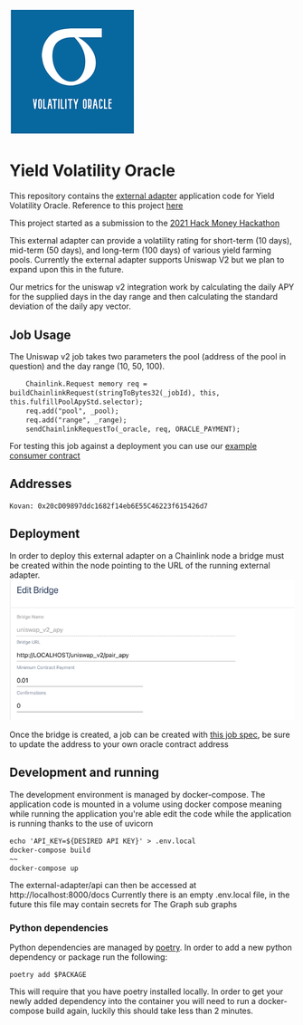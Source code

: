 # ![Logo](./images/volatility_oracle_logo.png)
# Yield Volatility Oracle

This repository contains the [external adapter](https://docs.chain.link/docs/developers/) application code for Yield Volatility Oracle. 
Reference to this project [here](https://www.notion.so/Yield-Volatility-Oracle-derivatives-base-on-volatility-1e2bbc14669a464b84f8a85706a0489c)

This project started as a submission to the [2021 Hack Money Hackathon](https://showcase.ethglobal.co/hackmoney2021/yield-volatility-oracle)

This external adapter can provide a volatility rating for short-term (10 days), mid-term (50 days), and long-term (100 days) of various yield farming pools.
Currently the external adapter supports Uniswap V2 but we plan to expand upon this in the future.

Our metrics for the uniswap v2 integration work by calculating the daily APY for the supplied days in the day range and then calculating the standard deviation of the daily apy vector.

## Job Usage
The Uniswap v2 job takes two parameters the pool (address of the pool in question) and the day range (10, 50, 100).
```
    Chainlink.Request memory req = buildChainlinkRequest(stringToBytes32(_jobId), this, this.fulfillPoolApyStd.selector);
    req.add("pool", _pool);
    req.add("range", _range);
    sendChainlinkRequestTo(_oracle, req, ORACLE_PAYMENT);
```
For testing this job against a deployment you can use our [example consumer contract](https://gist.github.com/camharris/53546695bbfca3c7a86a0c56413f32c9)

## Addresses
```
Kovan: 0x20cD09897ddc1682f14eb6E55C46223f615426d7 
```

## Deployment 
In order to deploy this external adapter on a Chainlink node a bridge must be created within the node pointing to the URL of the running external adapter.
![Bridge Screenshot](./images/bridge.png)

Once the bridge is created, a job can be created with [this job spec](./chainlink_job_spec.json), be sure to update the address to your own oracle contract address

## Development and running
The development environment is managed by docker-compose. The application code is mounted in a volume using docker compose meaning while running the application you're able edit the code while the application is running thanks to the use of uvicorn 
```
echo 'API_KEY=${DESIRED API KEY}' > .env.local
docker-compose build  
~~
docker-compose up 
```
The external-adapter/api can then be accessed at http://localhost:8000/docs
Currently there is an empty .env.local file, in the future this file may contain secrets for The Graph sub graphs 

### Python dependencies 
Python dependencies are managed by [poetry](https://python-poetry.org/). In order to add a new python dependency or package run the following:
```
poetry add $PACKAGE
```
This will require that you have poetry installed locally. In order to get your newly added dependency into the container you will need to run a docker-compose build again, luckily this should take less than 2 minutes. 